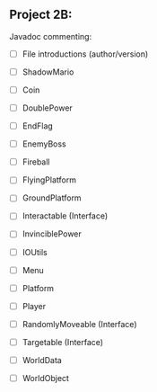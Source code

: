 

## Project 2B:

Javadoc commenting:

- [ ] File introductions (author/version)

- [ ] ShadowMario
- [ ] Coin
- [ ] DoublePower
- [ ] EndFlag
- [ ] EnemyBoss
- [ ] Fireball
- [ ] FlyingPlatform
- [ ] GroundPlatform
- [ ] Interactable (Interface)
- [ ] InvinciblePower
- [ ] IOUtils
- [ ] Menu
- [ ] Platform
- [ ] Player
- [ ] RandomlyMoveable (Interface)
- [ ] Targetable (Interface)
- [ ] WorldData
- [ ] WorldObject